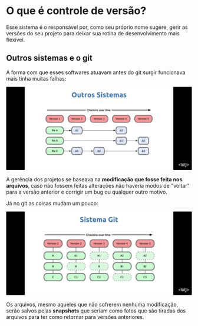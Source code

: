 # O que é controle de versão?

Esse sistema é o responsável por, como seu próprio nome sugere, gerir as versões do seu projeto para deixar sua rotina de desenvolvimento mais flexível. 

## Outros sistemas e o git

A forma com que esses softwares atuavam antes do git surgir funcionava mais tinha muitas falhas:

![Outros sistemas](/1.ConceitosIniciais/Imagens/OutrosSistemas.jpg)

A gerência dos projetos se baseava na **modificação que fosse feita nos arquivos**, caso não fossem feitas alterações não haveria modos de "voltar" para a versão anterior e corrigir um bug ou qualquer outro motivo.

Já no git as coisas mudam um pouco:

![SistemaGit](/1.ConceitosIniciais/Imagens/SistemaGit.jpg)

Os arquivos, mesmo aqueles que não sofrerem nenhuma modificação, serão salvos pelas __snapshots__ que seriam como fotos que são tiradas dos arquivos para ter como retornar para versões anteriores.


